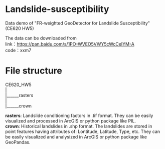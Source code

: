 # Landslide-susceptibility
Data demo of "FR-weighted GeoDetector for Landslide Susceptibility" (CE620 HW5)

The data can be downloaded from  
link：https://pan.baidu.com/s/1PO-WVEO5VWY5cWcCeIYM-A  
code：xxm7


# File structure
CE620_HW5  
    |  
    |______rasters  
    |  
    |______crown  
  

**rasters**: Landslide conditioning factors in .tif format. They can be easily visualized and processed in ArcGIS or python package like PIL.   
**crown**: Historical landslides in .shp format. The landslides are stored in point features having attributes of: Lontitude, Latitude, Type, etc. They can be easily visualized and analysized in ArcGIS or python package like GeoPandas.
